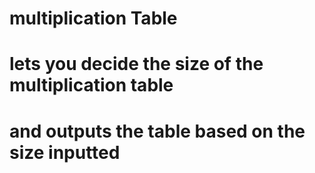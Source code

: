 # multiplication Table

# lets you decide the size of the multiplication table
# and outputs the table based on the size inputted 
